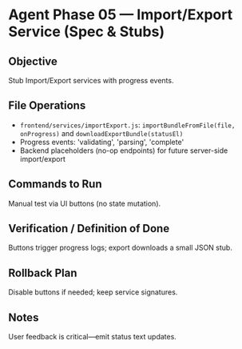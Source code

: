# Agent Phase 05 — Import/Export Service (Spec & Stubs)

## Objective
Stub Import/Export services with progress events.

## File Operations
- `frontend/services/importExport.js`: `importBundleFromFile(file, onProgress)` and `downloadExportBundle(statusEl)`
- Progress events: 'validating', 'parsing', 'complete'
- Backend placeholders (no-op endpoints) for future server-side import/export

## Commands to Run
Manual test via UI buttons (no state mutation).

## Verification / Definition of Done
Buttons trigger progress logs; export downloads a small JSON stub.

## Rollback Plan
Disable buttons if needed; keep service signatures.

## Notes
User feedback is critical—emit status text updates.
